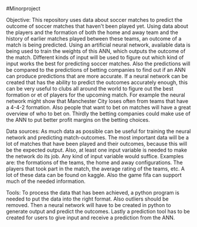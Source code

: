 #Minorproject

Objective: This repository uses data about soccer matches to predict the outcome of soccer matches that haven't been played yet. 
Using data about the players and the formation of both the home and away team and the history of earlier matches played between these teams,
an outcome of a match is being predicted. Using an artificial neural network, available data is being used to train the weights of this ANN,
which outputs the outcome of the match. Different kinds of input will be used to figure out which kind of input works the best for predicting soccer matches. 
Also the predictions will be compared to the predictions of betting companies to find out if an ANN can produce predictions that are more accurate.
If a neural network can be created that has the ability to predict the outcomes accurately enough, 
this can be very useful to clubs all around the world to figure out the best formation or et of players for the upcoming match.
For example the neural network might show that Manchester City loses often from teams that have a 4-4-2 formation.
Also people that want to bet on matches will have a great overview of who to bet on. 
Thirdly the betting companies could make use of the ANN to put better profit margins on the betting choices.

Data sources: As much data as possible can be useful for training the neural network and predicting match-outcomes.
The most important data will be a lot of matches that have been played and their outcomes, because this will be the expected output.
Also, at least one input variable is needed to make the network do its job. Any kind of input variable would suffice. Examples are: the formations of the teams,
the home and away configurations. The players that took part in the match, the average rating of the teams, etc. A lot of these data can be found on kaggle.
Also the game fifa can support much of the needed information.

Tools: To process the data that has been achieved, a python program is needed to put the data into the right format.
Also outliers should be removed. Then a neural network will have to be created in python to generate output and predict the outcomes. 
Lastly a prediction tool has to be created for users to give input and receive a prediction from the ANN.

